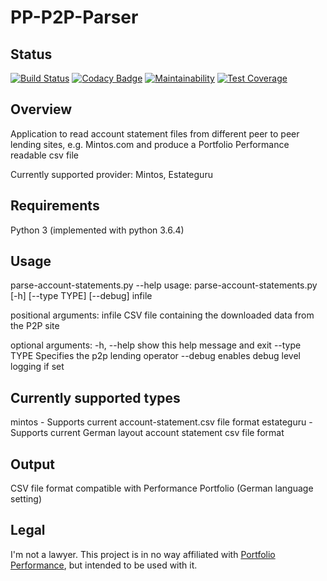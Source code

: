 # PP-P2P-Parser

## Status

[![Build Status](https://travis-ci.org/ChrisRBe/PP-P2P-Parser.svg?branch=master)](https://travis-ci.org/ChrisRBe/PP-P2P-Parser)
[![Codacy Badge](https://api.codacy.com/project/badge/Grade/23ae124125c9439b8bd8087cf8efda20)](https://app.codacy.com/app/chrisrbe/PP-P2P-Parser?utm_source=github.com&utm_medium=referral&utm_content=ChrisRBe/PP-P2P-Parser&utm_campaign=badger)
[![Maintainability](https://api.codeclimate.com/v1/badges/f3bad303efd4200ebee2/maintainability)](https://codeclimate.com/github/ChrisRBe/PP-P2P-Parser/maintainability)
[![Test Coverage](https://api.codeclimate.com/v1/badges/f3bad303efd4200ebee2/test_coverage)](https://codeclimate.com/github/ChrisRBe/PP-P2P-Parser/test_coverage)

## Overview

Application to read account statement files from different peer to peer lending sites,
e.g. Mintos.com and produce a Portfolio Performance readable csv file

Currently supported provider: Mintos, Estateguru

## Requirements

Python 3 (implemented with python 3.6.4)


## Usage

parse-account-statements.py --help
usage: parse-account-statements.py [-h] [--type TYPE] [--debug] infile

positional arguments:
  infile       CSV file containing the downloaded data from the P2P site

optional arguments:
  -h, --help   show this help message and exit
  --type TYPE  Specifies the p2p lending operator
  --debug      enables debug level logging if set

## Currently supported types

mintos - Supports current account-statement.csv file format
estateguru - Supports current German layout account statement csv file format

## Output

CSV file format compatible with Performance Portfolio (German language setting)

## Legal

I'm not a lawyer. This project is in no way affiliated with
[Portfolio Performance](http://www.portfolio-performance.info/portfolio/),
but intended to be used with it.
